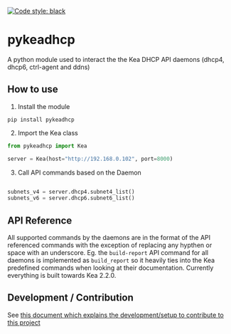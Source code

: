 [![Code style: black](https://img.shields.io/badge/code%20style-black-000000.svg)](https://github.com/psf/black)

# pykeadhcp
A python module used to interact the the Kea DHCP API daemons (dhcp4, dhcp6, ctrl-agent and ddns)

## How to use

1. Install the module

```
pip install pykeadhcp
```

2. Import the Kea class

```python
from pykeadhcp import Kea

server = Kea(host="http://192.168.0.102", port=8000)
```

3. Call API commands based on the Daemon

```python

subnets_v4 = server.dhcp4.subnet4_list()
subnets_v6 = server.dhcp6.subnet6_list()
```

## API Reference

All supported commands by the daemons are in the format of the API referenced commands with the exception of replacing any hypthen or space with an underscore. Eg. the `build-report` API command for all daemons is implemented as `build_report` so it heavily ties into the Kea predefined commands when looking at their documentation. Currently everything is built towards Kea 2.2.0.

## Development / Contribution

See [this document which explains the development/setup to contribute to this project](https://github.com/BSpendlove/pykeadhcp/blob/main/CONTRIBUTING.md)